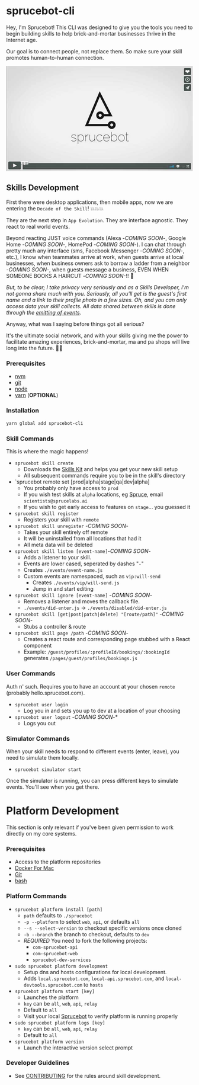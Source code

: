 # sprucebot-cli
Hey, I'm Sprucebot! This CLI was designed to give you the tools you need to begin building skills to help brick-and-mortar businesses thrive in the Internet age. 

Our goal is to connect people, not replace them. So make
sure your skill promotes human-to-human connection.

[![Watch Vignette 1](images/video-poster.jpg?raw=true)](https://vimeo.com/196923365)

## Skills Development
First there were desktop applications, then mobile apps, now we are entering the `Decade of the Skill`!  💥💥💥

They are the next step in `App Evolution`. They are interface agnostic. They react to real world events. 

Beyond reacting JUST voice commands (Alexa -*COMING SOON*-, Google Home -*COMING SOON*-, HomePod -*COMING SOON*-). I can chat through pretty much any interface (sms, Facebook Messenger -*COMING SOON*-, etc.), I know when teammates arrive at work, when guests arrive at local businesses, when business owners ask to borrow a ladder from a neighbor -*COMING SOON*-, when guests message a business, EVEN WHEN SOMEONE BOOKS A HAIRCUT -*COMING SOON*-!! 💇

*But, to be clear; I take privacy very seriously and as a Skills Developer, I'm not gonna share much  with you. Seriously, all you'll get is the guest's first name and a link to their profile photo in a few sizes. Oh, and you can only access data your skill collects. All data shared between skills is done through the [emitting of events](https://github.com/liquidg3/sprucebot-skills-kit/blob/dev/docs/events.md).*

Anyway, what was I saying before things got all serious?

It's the ultimate social network, and with your skills giving me the power to
facilitate amazing experiences, brick-and-mortar, ma and pa shops will live long into the future. 🌲🤖

### Prerequisites
* [nvm](https://github.com/creationix/nvm/blob/master/README.md)
* [git](https://git-scm.com/downloads)
* [node](https://nodejs.org)
* [yarn](https://github.com/yarnpkg/yarn) (**OPTIONAL**)

### Installation
```bash
yarn global add sprucebot-cli

```


### Skill Commands
This is where the magic happens!

* `sprucebot skill create`
  * Downloads the [Skills Kit](https://github.com/sprucelabsai/sprucebot-skills-kit) and helps you get your new skill setup
  * All subsequent commands require you to be in the skill's directory
* `sprucebot remote set [prod|alpha|stage|qa|dev|alpha]
  * You probably only have access to `prod`
  * If you wish test skills at `alpha` locations, eg [Spruce](https://vimeo.com/214239239), email `scientists@sprucelabs.ai`
  * If you wish to get early access to features on `stage`... you guessed it
* `sprucebot skill register`
  * Registers your skill with `remote`
* `sprucebot skill unregister` -*COMING SOON*-
  * Takes your skill entirely off remote
  * It will be uninstalled from all locations that had it
  * All meta data will be deleted
* `sprucebot skill listen [event-name]`-*COMING SOON*-
  * Adds a listener to your skill. 
  * Events are lower cased, seperated by dashes "`-`"
  * Creates `./events/event-name.js`
  * Custom events are namespaced, such as `vip:will-send`
    * Creates `./events/vip/will-send.js`
    * Jump in and start editing
* `sprucebot skill ignore [event-name]` -*COMING SOON*-
  * Removes a listener and moves the callback file.
  * `./events/did-enter.js` -> `./events/disabled/did-enter.js`
* `sprucebot skill [get|post|patch|delete] "[route/path]"` -*COMING SOON*-
  * Stubs a controller & route
* `sprucebot skill page /path` -*COMING SOON*-
  * Creates a react route and corresponding page stubbed with a React component
  * Example: `/guest/profiles/:profileId/bookings/:bookingId` generates `/pages/guest/profiles/bookings.js`

### User Commands
Auth n' such. Requires you to have an account at your chosen `remote` (probably hello.sprucebot.com).

* `sprucebot user login`
  * Log you in and sets you up to dev at a location of your choosing
* `sprucebot user logout` -*COMING SOON*-*
  * Logs you out

### Simulator Commands
When your skill needs to respond to different events (enter, leave), you need to simulate them locally.

* `sprucebot simulator start`

Once the simulator is running, you can press different keys to simulate events. You'll see when you get there.

#  Platform Development
This section is only relevant if you've been given permission to work directly on my core systems.

### Prerequisites
* Access to the platform repositories
* [Docker For Mac](https://www.docker.com/docker-mac)
* [Git](https://git-scm.com)
* [bash](https://www.gnu.org/software/bash/)

### Platform Commands

* `sprucebot platform install [path]`
  * `path` defaults to `./sprucebot`
  * `-p --platform` to select `web`, `api`, or defaults `all`
  * `--s --select-version` to checkout specific versions once cloned
  * `-b --branch` the branch to checkout, defaults to `dev`
  * *REQUIRED* You need to fork the following projects:
    * `com-sprucebot-api`
    * `com-sprucebot-web`
    * `sprucebot-dev-services`
* `sudo sprucebot platform development`
  * Setup dns and hosts configurations for local development.
  * Adds `local.sprucebot.com`, `local-api.sprucebot.com`, and `local-devtools.sprucebot.com` to `hosts`
* `sprucebot platform start [key]`
  * Launches the platform
  * `key` can be `all`, `web`, `api`, `relay`
  * Default to `all`
  * Visit your local [Sprucebot](https://local.sprucebot.com) to verify platform is running properly
* `sudo sprucebot platform logs [key]`
  * `key` can be `all`, `web`, `api`, `relay`
  * Default to `all`
* `sprucebot platform version`
  * Launch the interactive version select prompt

### Developer Guidelines
* See [CONTRIBUTING](https://github.com/sprucelabsai/sprucebot-cli/blob/dev/docs/CONTRIBUTING.md) for the rules around skill development.

